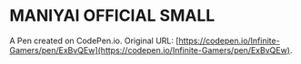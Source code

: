 # MANIYAI OFFICIAL SMALL

A Pen created on CodePen.io. Original URL: [https://codepen.io/Infinite-Gamers/pen/ExBvQEw](https://codepen.io/Infinite-Gamers/pen/ExBvQEw).

